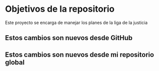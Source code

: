 # Objetivos de la repositorio

Este proyecto se encarga de manejar los planes de la liga de la justicia


## Estos cambios son nuevos  desde GitHub
## Estos cambios son nuevos desde mi repositorio global

